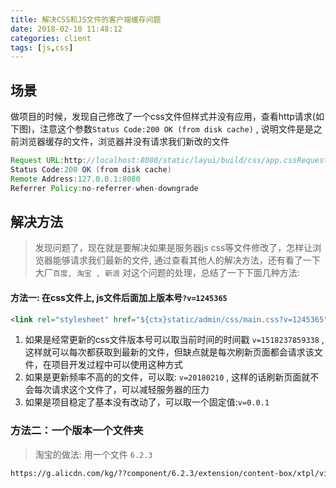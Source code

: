 ```yaml
---
title: 解决CSS和JS文件的客户端缓存问题
date: 2018-02-10 11:48:12
categories: client
tags: [js,css] 
---
```

## 场景
做项目的时候，发现自己修改了一个css文件但样式并没有应用，查看http请求(如下图)，注意这个参数`Status Code:200 OK (from disk cache)` , 说明文件是是之前浏览器缓存的文件，浏览器并没有请求我们新改的文件
```java
Request URL:http://localhost:8080/static/layui/build/css/app.cssRequest Method:GET
Status Code:200 OK (from disk cache)
Remote Address:127.0.0.1:8080
Referrer Policy:no-referrer-when-downgrade
```
## 解决方法
> 发现问题了，现在就是要解决如果是服务器js css等文件修改了，怎样让浏览器能够请求我们最新的文件, 通过查看其他人的解决方法，还有看了一下大厂`百度, 淘宝 , 新浪` 对这个问题的处理，总结了一下下面几种方法:

#### 方法一: 在css文件上, js文件后面加上版本号`?v=1245365`
```html
<link rel="stylesheet" href="${ctx}static/admin/css/main.css?v=1245365" media="all" />
```
1. 如果是经常更新的css文件版本号可以取当前时间的时间戳 `v=1518237859338` ,这样就可以每次都获取到最新的文件，但缺点就是每次刷新页面都会请求该文件，在项目开发过程中可以使用这种方式
2. 如果是更新频率不高的的文件，可以取: `v=20180210` , 这样的话刷新页面就不会每次请求这个文件了，可以减轻服务器的压力 
3. 如果是项目稳定了基本没有改动了，可以取一个固定值:`v=0.0.1`

### 方法二：一个版本一个文件夹
> 淘宝的做法: 用一个文件 `6.2.3`
```html
https://g.alicdn.com/kg/??component/6.2.3/extension/content-box/xtpl/view.xtpl-min.js
```




